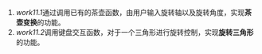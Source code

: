 1. *work11.1*通过调用已有的茶壶函数，由用户输入旋转轴以及旋转角度，实现**茶壶变换**的功能。
2. *work11.2*调用键盘交互函数，对于一个三角形进行旋转控制，实现**旋转三角形**的功能。